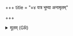 +++
title = "०४ यत्र भूम्या अनामृतम्"

+++
<details><summary>मूलम् (GR)</summary>

+++(PSK 20.55.4; see Kajihara 2011, 53-54)+++यत्र भूम्या अनामृतं  
दिवि चन्द्रमसि श्रितम् ।  
विद्वाँ अहं तत्र मन्ये  
माहं पौत्रम् अघं नि गाम् ॥
</details>